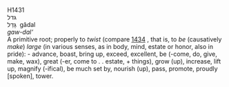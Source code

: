<body>
  <p>H1431<br>  גּדל  <br> גָּדַל  ‎  gâdal  <br><i>gaw-dal‘ </i><br>A primitive root; properly to <i>twist</i> (compare <a href="h1434.htm">1434</a> , that is, to <i>be</i> (causatively <i>make</i>) <i>large</i> (in various senses, as in body, mind, estate or honor, also in pride): - advance, boast, bring up, exceed, excellent, be (-come, do, give, make, wax), great (-er, come to . . estate, + things), grow (up), increase, lift up, magnify (-ifical), be much set by, nourish (up), pass, promote, proudly [spoken], tower.<br></p>
 </body>
